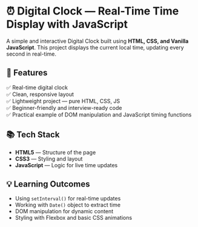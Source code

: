 # ⏰ Digital Clock — Real-Time Time Display with JavaScript

A simple and interactive Digital Clock built using **HTML, CSS, and Vanilla JavaScript**. This project displays the current local time, updating every second in real-time.

## 🚀 Features

✅ Real-time digital clock  
✅ Clean, responsive layout  
✅ Lightweight project — pure HTML, CSS, JS  
✅ Beginner-friendly and interview-ready code  
✅ Practical example of DOM manipulation and JavaScript timing functions  

## 📚 Tech Stack

- **HTML5** — Structure of the page  
- **CSS3** — Styling and layout  
- **JavaScript** — Logic for live time updates  
 

## 💡 Learning Outcomes

- Using `setInterval()` for real-time updates  
- Working with `Date()` object to extract time  
- DOM manipulation for dynamic content  
- Styling with Flexbox and basic CSS animations  


